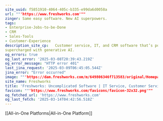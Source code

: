 ```yaml
---
site_uuid: f5851910-4064-405c-b335-e99da6d0058a
url: ""'https://www.freshworks.com'""
zinger: Same easy software. New AI superpowers.
tags:
- Enterprise-Jobs-to-be-Done
- CRM
- Sales-Tools
- Customer-Experience
description_site_cp:   Customer service, IT, and CRM software that’s powerful yet easy to use. Now
supercharged with generative AI.
og_errors: true
og_last_error: '2025-03-08T20:39:43.219Z'
og_error_message: "HTTP error 401"
last_jina_request: '2025-03-09T06:45:05.544Z'
jina_error: "Error occurred"
image: ""'https://dam.freshworks.com/m/649806346f713583/original/Homepage-og-image.webp'""
site_name: Freshworks
title: 'Freshworks: Uncomplicated Software | IT Service, Customer Service'
favicon: ""'https://www.freshworks.com/favicons/favicon-32x32.png'""
og_fetched_url: 'https://www.freshworks.com'
og_last_fetch: '2025-03-14T04:42:56.518Z'
---
```

[[All-in-One Platforms|All-in-One Platform]]




